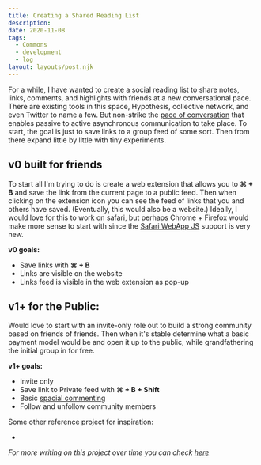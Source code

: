```yaml
---
title: Creating a Shared Reading List
description:
date: 2020-11-08
tags:
  - Commons
  - development
  - log
layout: layouts/post.njk
---
```


For a while, I have wanted to create a social reading list to share notes, links, comments, and highlights with friends at a new conversational pace. There are existing tools in this space, Hypothesis, collective network, and even Twitter to name a few. But non-strike the [pace of conversation](https://paper.dropbox.com/doc/Pace-layering-for-communication-and-messaging--A_AGMqTduRXMy7nq4vEfpi6_Ag-6MiaurO6u6l9g9SDkqO8O) that enables passive to active asynchronous communication to take place. To start, the goal is just to save links to a group feed of some sort. Then from there expand little by little with tiny experiments.

## v0 built for friends

To start all I'm trying to do is create a web extension that allows you to **⌘ + B** and save the link from the current page to a public feed. Then when clicking on the extension icon you can see the feed of links that you and others have saved. (Eventually, this would also be a website.) Ideally, I would love for this to work on safari, but perhaps Chrome + Firefox would make more sense to start with since the [Safari WebApp JS](https://developer.apple.com/documentation/safariextensions) support is very new.

**v0 goals:**

- Save links with **⌘ + B**
- Links are visible on the website
- Links feed is visible in the web extension as pop-up

## v1+ for the Public:

Would love to start with an invite-only role out to build a strong community based on friends of friends. Then when it's stable determine what a basic payment model would be and open it up to the public, while grandfathering the initial group in for free.

**v1+ goals:**

- Invite only
- Save link to Private feed with **⌘ + B + Shift**
- Basic [spacial commenting]()
- Follow and unfollow community members

Some other reference project for inspiration:

-

_For more writing on this project over time you can check [here](https://gndclouds.cc/tags/commons/)_
